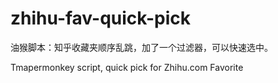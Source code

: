 # zhihu-fav-quick-pick

油猴脚本：知乎收藏夹顺序乱跳，加了一个过滤器，可以快速选中。

Tmapermonkey script, quick pick for Zhihu.com Favorite
